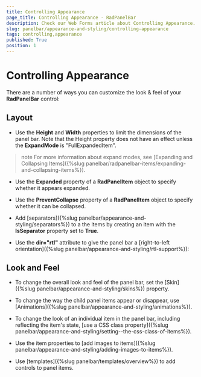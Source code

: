 ```yaml
---
title: Controlling Appearance
page_title: Controlling Appearance - RadPanelBar
description: Check our Web Forms article about Controlling Appearance.
slug: panelbar/appearance-and-styling/controlling-appearance
tags: controlling,appearance
published: True
position: 1
---
```


# Controlling Appearance



There are a number of ways you can customize the look & feel of your **RadPanelBar** control:

## Layout

* Use the **Height** and **Width** properties to limit the dimensions of the panel bar. Note that the Height property does not have an effect unless the **ExpandMode** is "FullExpandedItem".

>note For more information about expand modes, see [Expanding and Collapsing Items]({%slug panelbar/radpanelbar-items/expanding-and-collapsing-items%}).
>


* Use the **Expanded** property of a **RadPanelItem** object to specify whether it appears expanded.

* Use the **PreventCollapse** property of a **RadPanelItem** object to specify whether it can be collapsed.

* Add [separators]({%slug panelbar/appearance-and-styling/separators%}) to a the items by creating an item with the **IsSeparator** property set to **True**.

* Use the **dir="rtl"** attribute to give the panel bar a [right-to-left orientation]({%slug panelbar/appearance-and-styling/rtl-support%}):

## Look and Feel

* To change the overall look and feel of the panel bar, set the [Skin]({%slug panelbar/appearance-and-styling/skins%}) property.

* To change the way the child panel items appear or disappear, use [Animations]({%slug panelbar/appearance-and-styling/animations%}).

* To change the look of an individual item in the panel bar, including reflecting the item's state, [use a CSS class property]({%slug panelbar/appearance-and-styling/setting--the-css-class-of-items%}).

* Use the item properties to [add images to items]({%slug panelbar/appearance-and-styling/adding-images-to-items%}).

* Use [templates]({%slug panelbar/templates/overview%}) to add controls to panel items.

